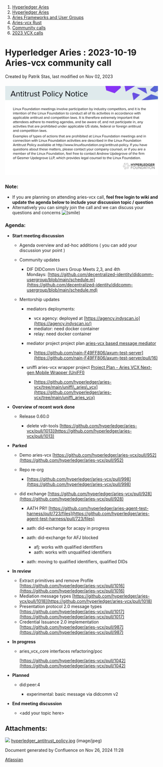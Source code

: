 1. [Hyperledger Aries](index.html)
2. [Hyperledger Aries](Hyperledger-Aries_18481154.html)
3. [Aries Frameworks and User Groups](Aries-Frameworks-and-User-Groups_18481290.html)
4. [Aries-vcx Rust](Aries-vcx-Rust_18499431.html)
5. [Community calls](Community-calls_18499459.html)
6. [2023 VCX calls](2023-VCX-calls_18517247.html)

# Hyperledger Aries : 2023-10-19 Aries-vcx community call

Created by Patrik Stas, last modified on Nov 02, 2023

### ![](attachments/18508391/18518825.jpg?height=250)

### **Note:**

- If you are planning on attending aries-vcx call, **feel free login to wiki and update the agenda below to include your discussion topic / question**
- Alternatively you can simply join the call and we can discuss your questions and concerns ![(smile)](images/icons/emoticons/smile.png)

### **Agenda:**

- **Start meeting discussion**
  
  - Agenda overview and ad-hoc additions ( you can add your discussion your point )
  - Community updates
    
    - DIF DIDComm Users Group Meets 2,3, and 4th Mondays: [https://github.com/decentralized-identity/didcomm-usergroup/blob/main/schedule.m](https://github.com/decentralized-identity/didcomm-usergroup/blob/main/schedule.md)
  - Mentorship updates
    
    - mediators deployments:
      
      - vcx agency: deployed at [https://agency.indyscan.io](https://agency.indyscan.io/)
      - mediator: need docker container
      - relay: need docker container
    - mediator project project plan [aries-vcx based message mediator](https://lf-hyperledger.atlassian.net/wiki/display/INTERN/aries-vcx+based+message+mediator) 
      
      - [https://github.com/nain-F49FF806/axum-test-server](https://github.com/nain-F49FF806/axum-test-server/pull/16)
    - uniffi aries-vcx wrapper project [Project Plan - Aries VCX Next-gen Mobile Wrapper (UniFFI)](https://lf-hyperledger.atlassian.net/wiki/pages/viewpage.action?pageId=21960060)
      
      - [https://github.com/hyperledger/aries-vcx/tree/main/uniffi\_aries\_vcx](https://github.com/hyperledger/aries-vcx/tree/main/uniffi_aries_vcx)
- **Overview of recent work done**
  
  - Release 0.60.0
    
    - delete vdr-tools [https://github.com/hyperledger/aries-vcx/pull/1013](https://github.com/hyperledger/aries-vcx/pull/1013)
- **Parked**
  
  - Demo aries-vcx [https://github.com/hyperledger/aries-vcx/pull/952](https://github.com/hyperledger/aries-vcx/pull/952)
  - Repo re-org 
    
    - [https://github.com/hyperledger/aries-vcx/pull/998](https://github.com/hyperledger/aries-vcx/pull/998)
  - did exchange [https://github.com/hyperledger/aries-vcx/pull/928](https://github.com/hyperledger/aries-vcx/pull/928)
    
    - AATH PR!! [https://github.com/hyperledger/aries-agent-test-harness/pull/723/files](https://github.com/hyperledger/aries-agent-test-harness/pull/723/files)
    - aath: did-exchange for acapy in progress
    - aath: did-exchange for AFJ blocked
      
      - afj: works with qualified identifiers
      - aath: works with unqualified identifiers
    - aath: moving to qualified identifiers, qualified DIDs
- **In review**
  
  - Extract primitives and remove Profile [https://github.com/hyperledger/aries-vcx/pull/1016](https://github.com/hyperledger/aries-vcx/pull/1016)
  - Mediation message types [https://github.com/hyperledger/aries-vcx/pull/1018](https://github.com/hyperledger/aries-vcx/pull/1018)
  - Presentation protocol 2.0 message types [https://github.com/hyperledger/aries-vcx/pull/1017](https://github.com/hyperledger/aries-vcx/pull/1017)
  - Credential Issuance 2.0 implementation [https://github.com/hyperledger/aries-vcx/pull/987](https://github.com/hyperledger/aries-vcx/pull/987)
- **In progress**
  
  - aries\_vcx\_core interfaces refactoring/poc
    
    [https://github.com/hyperledger/aries-vcx/pull/1042](https://github.com/hyperledger/aries-vcx/pull/1042)
- **Planned**
  
  - did:peer:4
    
    - experimental: basic message via didcomm v2

<!--THE END-->

- **End meeting discussion**
  
  - &lt;add your topic here&gt;

## Attachments:

![](images/icons/bullet_blue.gif) [hyperledger\_antitrust\_policy.jpg](attachments/18508391/18518825.jpg) (image/jpeg)

Document generated by Confluence on Nov 26, 2024 11:28

[Atlassian](http://www.atlassian.com/)
